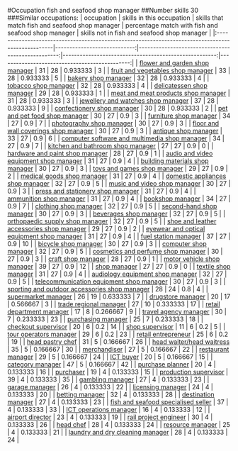 #Occupation fish and seafood shop manager
##Number skills 30
###Similar occupations:
| occupation                                                                                        |   skills in this occupation |   skills that match fish and seafood shop manager |   percentage match with fish and seafood shop manager |   skills not in fish and seafood shop manager |
|:--------------------------------------------------------------------------------------------------|----------------------------:|--------------------------------------------------:|------------------------------------------------------:|----------------------------------------------:|
| [flower and garden shop manager](flower_and_garden_shop_manager.md)                               |                          31 |                                                28 |                                              0.933333 |                                             3 |
| [fruit and vegetables shop manager](fruit_and_vegetables_shop_manager.md)                         |                          33 |                                                28 |                                              0.933333 |                                             5 |
| [bakery shop manager](bakery_shop_manager.md)                                                     |                          32 |                                                28 |                                              0.933333 |                                             4 |
| [tobacco shop manager](tobacco_shop_manager.md)                                                   |                          32 |                                                28 |                                              0.933333 |                                             4 |
| [delicatessen shop manager](delicatessen_shop_manager.md)                                         |                          29 |                                                28 |                                              0.933333 |                                             1 |
| [meat and meat products shop manager](meat_and_meat_products_shop_manager.md)                     |                          31 |                                                28 |                                              0.933333 |                                             3 |
| [jewellery and watches shop manager](jewellery_and_watches_shop_manager.md)                       |                          37 |                                                28 |                                              0.933333 |                                             9 |
| [confectionery shop manager](confectionery_shop_manager.md)                                       |                          30 |                                                28 |                                              0.933333 |                                             2 |
| [pet and pet food shop manager](pet_and_pet_food_shop_manager.md)                                 |                          30 |                                                27 |                                              0.9      |                                             3 |
| [furniture shop manager](furniture_shop_manager.md)                                               |                          34 |                                                27 |                                              0.9      |                                             7 |
| [photography shop manager](photography_shop_manager.md)                                           |                          30 |                                                27 |                                              0.9      |                                             3 |
| [floor and wall coverings shop manager](floor_and_wall_coverings_shop_manager.md)                 |                          30 |                                                27 |                                              0.9      |                                             3 |
| [antique shop manager](antique_shop_manager.md)                                                   |                          33 |                                                27 |                                              0.9      |                                             6 |
| [computer software and multimedia shop manager](computer_software_and_multimedia_shop_manager.md) |                          34 |                                                27 |                                              0.9      |                                             7 |
| [kitchen and bathroom shop manager](kitchen_and_bathroom_shop_manager.md)                         |                          27 |                                                27 |                                              0.9      |                                             0 |
| [hardware and paint shop manager](hardware_and_paint_shop_manager.md)                             |                          28 |                                                27 |                                              0.9      |                                             1 |
| [audio and video equipment shop manager](audio_and_video_equipment_shop_manager.md)               |                          31 |                                                27 |                                              0.9      |                                             4 |
| [building materials shop manager](building_materials_shop_manager.md)                             |                          30 |                                                27 |                                              0.9      |                                             3 |
| [toys and games shop manager](toys_and_games_shop_manager.md)                                     |                          29 |                                                27 |                                              0.9      |                                             2 |
| [medical goods shop manager](medical_goods_shop_manager.md)                                       |                          31 |                                                27 |                                              0.9      |                                             4 |
| [domestic appliances shop manager](domestic_appliances_shop_manager.md)                           |                          32 |                                                27 |                                              0.9      |                                             5 |
| [music and video shop manager](music_and_video_shop_manager.md)                                   |                          30 |                                                27 |                                              0.9      |                                             3 |
| [press and stationery shop manager](press_and_stationery_shop_manager.md)                         |                          31 |                                                27 |                                              0.9      |                                             4 |
| [ammunition shop manager](ammunition_shop_manager.md)                                             |                          31 |                                                27 |                                              0.9      |                                             4 |
| [bookshop manager](bookshop_manager.md)                                                           |                          34 |                                                27 |                                              0.9      |                                             7 |
| [clothing shop manager](clothing_shop_manager.md)                                                 |                          32 |                                                27 |                                              0.9      |                                             5 |
| [second-hand shop manager](second-hand_shop_manager.md)                                           |                          30 |                                                27 |                                              0.9      |                                             3 |
| [beverages shop manager](beverages_shop_manager.md)                                               |                          32 |                                                27 |                                              0.9      |                                             5 |
| [orthopaedic supply shop manager](orthopaedic_supply_shop_manager.md)                             |                          32 |                                                27 |                                              0.9      |                                             5 |
| [shoe and leather accessories shop manager](shoe_and_leather_accessories_shop_manager.md)         |                          29 |                                                27 |                                              0.9      |                                             2 |
| [eyewear and optical equipment shop manager](eyewear_and_optical_equipment_shop_manager.md)       |                          31 |                                                27 |                                              0.9      |                                             4 |
| [fuel station manager](fuel_station_manager.md)                                                   |                          37 |                                                27 |                                              0.9      |                                            10 |
| [bicycle shop manager](bicycle_shop_manager.md)                                                   |                          30 |                                                27 |                                              0.9      |                                             3 |
| [computer shop manager](computer_shop_manager.md)                                                 |                          32 |                                                27 |                                              0.9      |                                             5 |
| [cosmetics and perfume shop manager](cosmetics_and_perfume_shop_manager.md)                       |                          30 |                                                27 |                                              0.9      |                                             3 |
| [craft shop manager](craft_shop_manager.md)                                                       |                          28 |                                                27 |                                              0.9      |                                             1 |
| [motor vehicle shop manager](motor_vehicle_shop_manager.md)                                       |                          39 |                                                27 |                                              0.9      |                                            12 |
| [shop manager](shop_manager.md)                                                                   |                          27 |                                                27 |                                              0.9      |                                             0 |
| [textile shop manager](textile_shop_manager.md)                                                   |                          31 |                                                27 |                                              0.9      |                                             4 |
| [audiology equipment shop manager](audiology_equipment_shop_manager.md)                           |                          32 |                                                27 |                                              0.9      |                                             5 |
| [telecommunication equipment shop manager](telecommunication_equipment_shop_manager.md)           |                          30 |                                                27 |                                              0.9      |                                             3 |
| [sporting and outdoor accessories shop manager](sporting_and_outdoor_accessories_shop_manager.md) |                          28 |                                                24 |                                              0.8      |                                             4 |
| [supermarket manager](supermarket_manager.md)                                                     |                          26 |                                                19 |                                              0.633333 |                                             7 |
| [drugstore manager](drugstore_manager.md)                                                         |                          20 |                                                17 |                                              0.566667 |                                             3 |
| [trade regional manager](trade_regional_manager.md)                                               |                          27 |                                                10 |                                              0.333333 |                                            17 |
| [retail department manager](retail_department_manager.md)                                         |                          17 |                                                 8 |                                              0.266667 |                                             9 |
| [travel agency manager](travel_agency_manager.md)                                                 |                          30 |                                                 7 |                                              0.233333 |                                            23 |
| [purchasing manager](purchasing_manager.md)                                                       |                          25 |                                                 7 |                                              0.233333 |                                            18 |
| [checkout supervisor](checkout_supervisor.md)                                                     |                          20 |                                                 6 |                                              0.2      |                                            14 |
| [shop supervisor](shop_supervisor.md)                                                             |                          11 |                                                 6 |                                              0.2      |                                             5 |
| [tour operators manager](tour_operators_manager.md)                                               |                          29 |                                                 6 |                                              0.2      |                                            23 |
| [retail entrepreneur](retail_entrepreneur.md)                                                     |                          25 |                                                 6 |                                              0.2      |                                            19 |
| [head pastry chef](head_pastry_chef.md)                                                           |                          31 |                                                 5 |                                              0.166667 |                                            26 |
| [head waiter/head waitress](head_waiter-head_waitress.md)                                         |                          35 |                                                 5 |                                              0.166667 |                                            30 |
| [merchandiser](merchandiser.md)                                                                   |                          27 |                                                 5 |                                              0.166667 |                                            22 |
| [restaurant manager](restaurant_manager.md)                                                       |                          29 |                                                 5 |                                              0.166667 |                                            24 |
| [ICT buyer](ICT_buyer.md)                                                                         |                          20 |                                                 5 |                                              0.166667 |                                            15 |
| [category manager](category_manager.md)                                                           |                          47 |                                                 5 |                                              0.166667 |                                            42 |
| [purchase planner](purchase_planner.md)                                                           |                          20 |                                                 4 |                                              0.133333 |                                            16 |
| [purchaser](purchaser.md)                                                                         |                          19 |                                                 4 |                                              0.133333 |                                            15 |
| [production supervisor](production_supervisor.md)                                                 |                          39 |                                                 4 |                                              0.133333 |                                            35 |
| [gambling manager](gambling_manager.md)                                                           |                          27 |                                                 4 |                                              0.133333 |                                            23 |
| [garage manager](garage_manager.md)                                                               |                          26 |                                                 4 |                                              0.133333 |                                            22 |
| [licensing manager](licensing_manager.md)                                                         |                          24 |                                                 4 |                                              0.133333 |                                            20 |
| [betting manager](betting_manager.md)                                                             |                          32 |                                                 4 |                                              0.133333 |                                            28 |
| [destination manager](destination_manager.md)                                                     |                          27 |                                                 4 |                                              0.133333 |                                            23 |
| [fish and seafood specialised seller](fish_and_seafood_specialised_seller.md)                     |                          37 |                                                 4 |                                              0.133333 |                                            33 |
| [ICT operations manager](ICT_operations_manager.md)                                               |                          16 |                                                 4 |                                              0.133333 |                                            12 |
| [airport director](airport_director.md)                                                           |                          23 |                                                 4 |                                              0.133333 |                                            19 |
| [rail project engineer](rail_project_engineer.md)                                                 |                          30 |                                                 4 |                                              0.133333 |                                            26 |
| [head chef](head_chef.md)                                                                         |                          28 |                                                 4 |                                              0.133333 |                                            24 |
| [resource manager](resource_manager.md)                                                           |                          25 |                                                 4 |                                              0.133333 |                                            21 |
| [laundry and dry cleaning manager](laundry_and_dry_cleaning_manager.md)                           |                          28 |                                                 4 |                                              0.133333 |                                            24 |
